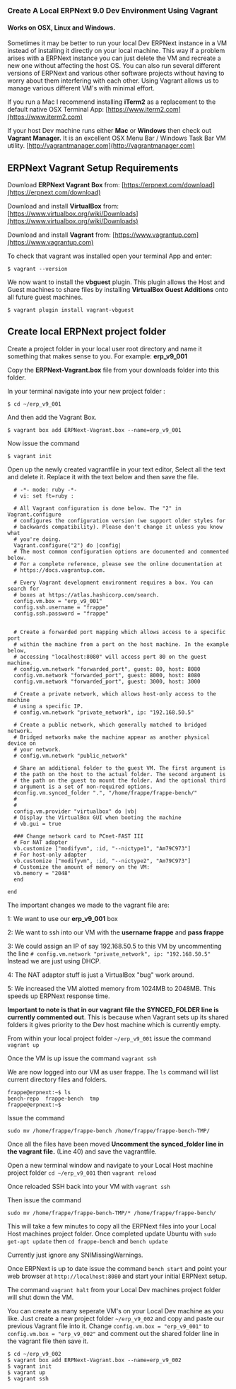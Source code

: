 ### Create A Local ERPNext 9.0 Dev Environment Using Vagrant
#### Works on OSX, Linux and Windows. 

Sometimes it may be better to run your local Dev ERPNext instance in a VM instead of installing it directly on your local machine. This way if a problem arises with a ERPNext instance you can just delete the VM and recreate a new one without affecting the host OS. You can also run several different versions of ERPNext and various other software projects without having to worry about them interfering with each other. Using Vagrant allows us to manage various different VM's with minimal effort.


If you run a Mac I recommend installing **iTerm2** as a replacement to the default native OSX Terminal App: [https://www.iterm2.com](https://www.iterm2.com)


If your host Dev machine runs either **Mac** or **Windows** then check out **Vagrant Manager.** It is an excellent OSX Menu Bar / Windows Task Bar VM utility.
[http://vagrantmanager.com](http://vagrantmanager.com)

## ERPNext Vagrant Setup Requirements

Download **ERPNext Vagrant Box** from:
[https://erpnext.com/download](https://erpnext.com/download)

Download and install **VirtualBox** from:
[https://www.virtualbox.org/wiki/Downloads](https://www.virtualbox.org/wiki/Downloads)

Download and install **Vagrant** from:
[https://www.vagrantup.com](https://www.vagrantup.com)

To check that vagrant was installed open your terminal App and enter:

```
$ vagrant --version
```

We now want to install the **vbguest** plugin. This plugin allows the Host and Guest machines to share files by installing **VirtualBox Guest Additions** onto all future guest machines.

```
$ vagrant plugin install vagrant-vbguest
```

## Create local ERPNext project folder
Create a project folder in your local user root directory and name it something that makes sense to you. For example:  **erp_v9_001**

Copy the **ERPNext-Vagrant.box** file from your downloads folder into this folder.

In your terminal navigate into your new project folder :

```
$ cd ~/erp_v9_001

```

And then add the Vagrant Box.

```
$ vagrant box add ERPNext-Vagrant.box --name=erp_v9_001

```

Now issue the command

```
$ vagrant init 

```
Open up the newly created vagrantfile in your text editor, Select all the text and delete it. Replace it with the text below and then save the file.

```
  # -*- mode: ruby -*-
  # vi: set ft=ruby :

  # All Vagrant configuration is done below. The "2" in Vagrant.configure
  # configures the configuration version (we support older styles for
  # backwards compatibility). Please don't change it unless you know what
  # you're doing.
  Vagrant.configure("2") do |config|
  # The most common configuration options are documented and commented below.
  # For a complete reference, please see the online documentation at
  # https://docs.vagrantup.com.

  # Every Vagrant development environment requires a box. You can search for
  # boxes at https://atlas.hashicorp.com/search.
  config.vm.box = "erp_v9_001"
  config.ssh.username = "frappe"
  config.ssh.password = "frappe"


  # Create a forwarded port mapping which allows access to a specific port
  # within the machine from a port on the host machine. In the example below,
  # accessing "localhost:8080" will access port 80 on the guest machine.
  # config.vm.network "forwarded_port", guest: 80, host: 8080
  config.vm.network "forwarded_port", guest: 8000, host: 8080
  config.vm.network "forwarded_port", guest: 3000, host: 3000

  # Create a private network, which allows host-only access to the machine
  # using a specific IP.
  # config.vm.network "private_network", ip: "192.168.50.5"

  # Create a public network, which generally matched to bridged network.
  # Bridged networks make the machine appear as another physical device on
  # your network.
  # config.vm.network "public_network"

  # Share an additional folder to the guest VM. The first argument is
  # the path on the host to the actual folder. The second argument is
  # the path on the guest to mount the folder. And the optional third
  # argument is a set of non-required options.
  #config.vm.synced_folder ".", "/home/frappe/frappe-bench/"
  #
  #
  config.vm.provider "virtualbox" do |vb|
  # Display the VirtualBox GUI when booting the machine
  # vb.gui = true

  ### Change network card to PCnet-FAST III
  # For NAT adapter
  vb.customize ["modifyvm", :id, "--nictype1", "Am79C973"]
  # For host-only adapter
  vb.customize ["modifyvm", :id, "--nictype2", "Am79C973"]
  # Customize the amount of memory on the VM:
  vb.memory = "2048"
  end

end

```
The important changes we made to the vagrant file are:

1: We want to use our **erp_v9_001** box

2: We want to ssh into our VM with the **username frappe** and **pass frappe**

3: We could assign an IP of say 192.168.50.5 to this VM by uncommenting the line `# config.vm.network "private_network", ip: "192.168.50.5"` Instead we are just using DHCP.

4: The NAT adaptor stuff is just a VirtualBox "bug" work around.

5: We increased the VM alotted memory from 1024MB to 2048MB. This speeds up ERPNext response time.

**Important to note is that in our vagrant file the SYNCED_FOLDER line is currently commented out**. This is because when Vagrant sets up its shared folders it gives priority to the Dev host machine which is currently empty.

From within your local project folder `~/erp_v9_001` issue the command `vagrant up`

Once the VM is up issue the command `vagrant ssh`

We are now logged into our VM as user frappe.
The `ls` command will list current directory files and folders.

```
frappe@erpnext:~$ ls
bench-repo  frappe-bench  tmp
frappe@erpnext:~$

```

Issue the command

```
sudo mv /home/frappe/frappe-bench /home/frappe/frappe-bench-TMP/

```

Once all the files have been moved
**Uncomment the synced_folder line in the vagrant file.** (Line 40) and save the vagrantfile.

Open a new terminal window and navigate to your Local Host machine project folder `cd ~/erp_v9_001` then `vagrant reload`

Once reloaded SSH back into your VM with `vagrant ssh`

Then issue the command

`sudo mv /home/frappe/frappe-bench-TMP/* /home/frappe/frappe-bench/`

This will take a few minutes to copy all the ERPNext files into your Local Host machines project folder. Once completed update Ubuntu with `sudo get-apt update` then `cd frappe-bench` and `bench update` 

Currently just ignore any SNIMissingWarnings.

Once ERPNext is up to date issue the command `bench start` and point your web browser at `http://localhost:8080` and start your initial ERPNext setup.

The command `vagrant halt` from your Local Dev machines project folder will shut down the VM.

You can create as many seperate VM's on your Local Dev machine as you like. Just create a new project folder `~/erp_v9_002` and copy and paste our previous Vagrant file into it. Change `config.vm.box = "erp_v9_001"` to `config.vm.box = "erp_v9_002"` and comment out the shared folder line in the vagrant file then save it.

```
$ cd ~/erp_v9_002
$ vagrant box add ERPNext-Vagrant.box --name=erp_v9_002
$ vagrant init
$ vagrant up
$ vagrant ssh

```